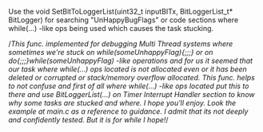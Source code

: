 Use the void SetBitToLoggerList(uint32_t inputBITx, BitLoggerList_t* BitLogger) for searching
"UnHappyBugFlags" or code sections where while(...) -like ops being used which causes the task stucking.

/*This func. implemented for debugging Multi Thread systems where sometimes we're stuck
on while(someUnhappyFlag){;;;} or on do{;;;}while(someUnhappyFlag) -like operations and
for us it seemed that our task where while(...) ops located is not allocated even or it
has been deleted or corrupted or stack/memory overflow allocated. This func. helps to not confuse
and first of all where while(...) -like ops located put this to there and use BitLoggerList(...)
on Timer Interrupt Handler section to know why some tasks are stucked and where. I hope you'll enjoy.
Look the example at main.c as a reference to guidance. I admit that its not deeply and confidently
tested. But it is for while I hope!*/